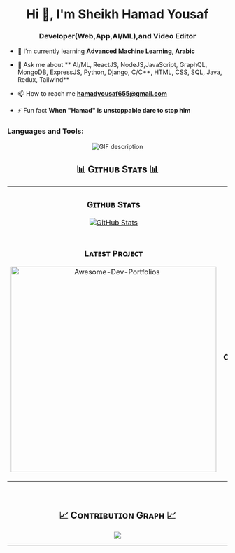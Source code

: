 <h1 align="center">Hi 👋, I'm Sheikh Hamad Yousaf</h1>
<h3 align="center">Developer(Web,App,AI/ML),and Video Editor</h3>


- 🌱 I’m currently learning **Advanced Machine Learning, Arabic**

- 💬 Ask me about ** AI/ML, ReactJS, NodeJS,JavaScript, GraphQL, MongoDB, ExpressJS, Python, Django, C/C++, HTML, CSS, SQL, Java, Redux, Tailwind**

- 📫 How to reach me **hamadyousaf655@gmail.com**

- ⚡ Fun fact **When "Hamad" is unstoppable dare to stop him**



<h3 align="left">Languages and Tools:</h3>
<div align="center">
  <picture>
    <source media="(prefers-color-scheme: dark)" srcset="./Skills_Animation_Dark.gif">
    <source media="(prefers-color-scheme: light)" srcset="./Skills_Animation_White.gif">
    <img align="center" alt="GIF description" src="./Skills_Animation_White.gif">
  </picture>
</div>

<h2 align="center">📊 Gɪᴛʜᴜʙ Sᴛᴀᴛs 📊</h2>

<table width="100%">
  <tr>
    <td width="50%">
      <h3 align="center"><strong>Gɪᴛʜᴜʙ Sᴛᴀᴛs</strong></h3>
      <p align="center">
        <a href="https://github.com/Hamadshk">
          <img align="center" src="https://github-readme-stats.vercel.app/api?username=Hamadshk&count_private=true&show_icons=true&theme=nightowl&bg_color=0,000000,441350&title_color=c56a90&text_color=ffffff&rank_icon=github&hide=prs,issues,contribs&show=reviews,prs_merged,prs_merged_percentage" alt="GitHub Stats" />
        </a>
      </p>
    </td>
    <td width="50%">
      <h3 align="center"><strong>Sᴛʀᴇᴀᴋ Sᴛᛕs</strong></h3>
      <p align="center">
        <a href="https://github.com/Hamadshk">
          <img align="center" src="https://streak-stats.demolab.com?user=Hamadshk&theme=nightowl&background=0,000000,441350&fire=ffeb95&ring=ffeb95&sideNums=ffffff&sideLabels=ffffff&dates=c56a90&currStreakNum=ffffff" alt="Streak Stats" />
        </a>
      </p>
    </td>
  </tr>
  <tr>
    <td width="50%">
      <h3 align="center"><strong>Lᴀᴛᴇsᴛ Pʀᴏᴊᴇᴄᴛ</strong></h3>
      <p align="center">
        <a href="https://github.com/Hamadshk/Awesome-Dev-Portfolios">
          <img align="center" width="470" src="https://github-readme-stats.vercel.app/api/pin/?username=Hamadshk&repo=Awesome-Dev-Portfolios&theme=nightowl&show_owner=true&bg_color=0,000000,441350&title_color=c56a90&text_color=ffffff" alt="Awesome-Dev-Portfolios" />
        </a>
      </p>
    </td>
    <td width="50%">
      <h3 align="center"><strong>Tᴏᴘ Cᴏɴᴛʀɪʙᴜᴛɪᴏɴs</strong></h3>
      <p align="center">
        <a href="https://github.com/Hamadshk">
          <img align="center" src="https://github-contributor-stats.vercel.app/api?username=Hamadshk&limit=3&theme=nightowl&show_owner=true&combine_all_yearly_contributions=false&bg_color=0,000000,441350&title_color=c56a90&text_color=ffffff" alt="Top Repo" />
        </a>
      </p>
    </td>
  </tr>
</table>
<br />

<!--Contribution Graph-->
<h2 align="center">📈 Cᴏɴᴛʀɪʙᴜᴛɪᴏɴ Gʀᴀᴘʜ 📈</h2>
<div align="center">
    <img src="https://github-readme-activity-graph.vercel.app/graph?username=Hamadshk&bg_color=220a28&&color=ffffff&line=c56a90&point=ffeb95&area=false&hide_border=false" border-radius="15">
</div>

---
